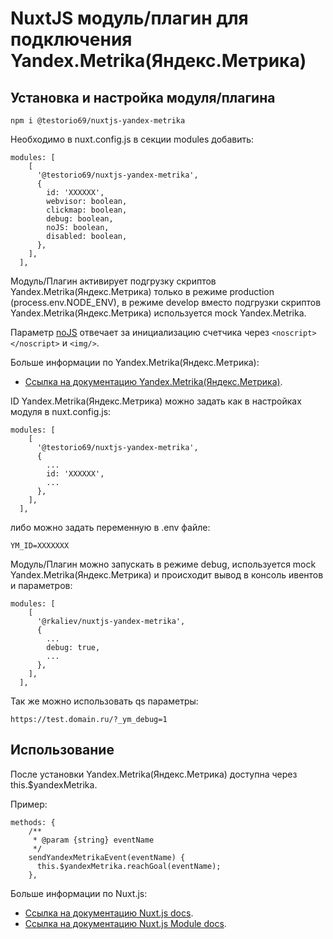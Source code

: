 # NuxtJS модуль/плагин для подключения Yandex.Metrika(Яндекс.Метрика)

## Установка и настройка модуля/плагина

```code
npm i @testorio69/nuxtjs-yandex-metrika
```

Необходимо в nuxt.config.js в секции modules добавить:

```code
modules: [
    [
      '@testorio69/nuxtjs-yandex-metrika',
      {
        id: 'XXXXXX',
        webvisor: boolean,
        clickmap: boolean,
        debug: boolean,
        noJS: boolean,
        disabled: boolean,
      },
    ],
  ],
```

Модуль/Плагин активирует подгрузку скриптов Yandex.Metrika(Яндекс.Метрика) только в режиме production (process.env.NODE_ENV),
в режиме develop вместо подгрузки скриптов Yandex.Metrika(Яндекс.Метрика) используется mock Yandex.Metrika.

Параметр [noJS](https://yandex.ru/support/metrica/code/counter-initialize.html) отвечает за инициализацию счетчика через
```<noscript></noscript>``` и ```<img/>```.

Больше информации по Yandex.Metrika(Яндекс.Метрика):

* [Ссылка на документацию Yandex.Metrika(Яндекс.Метрика)](https://yandex.com/support/metrica/code/counter-initialize.html).

ID Yandex.Metrika(Яндекс.Метрика) можно задать как в настройках модуля в nuxt.config.js:

```code
modules: [
    [
      '@testorio69/nuxtjs-yandex-metrika',
      {
        ...
        id: 'XXXXXX',
        ...
      },
    ],
  ],
```

либо можно задать переменную в .env файле:

```code
YM_ID=XXXXXXX
```

Модуль/Плагин можно запускать в режиме debug, используется mock Yandex.Metrika(Яндекс.Метрика) и происходит вывод в консоль ивентов и параметров:

```code
modules: [
    [
      '@rkaliev/nuxtjs-yandex-metrika',
      {
        ...
        debug: true,
        ...
      },
    ],
  ],
```

Так же можно использовать qs параметры:

```code
https://test.domain.ru/?_ym_debug=1
```

## Использование

После установки Yandex.Metrika(Яндекс.Метрика) доступна через this.$yandexMetrika.

Пример:

```code
methods: {
    /**
     * @param {string} eventName
     */
    sendYandexMetrikaEvent(eventName) {
      this.$yandexMetrika.reachGoal(eventName);
    },
```

Больше информации по Nuxt.js:

* [Ссылка на документацию Nuxt.js docs](https://nuxtjs.org).
* [Ссылка на документацию Nuxt.js Module docs](https://nuxtjs.org/api/internals-module-container#introduction).
